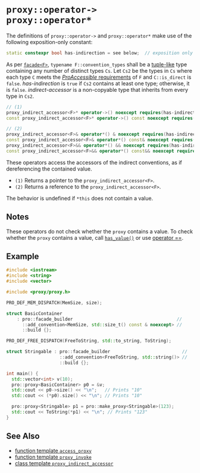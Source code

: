 # `proxy::operator->`<br />`proxy::operator*`

The definitions of `proxy::operator->` and `proxy::operator*` make use of the following exposition-only constant:

```cpp
static constexpr bool has-indirection = see below;  // exposition only
```

As per [`facade<F>`](../facade.md), `typename F::convention_types` shall be a [tuple-like](https://en.cppreference.com/w/cpp/utility/tuple/tuple-like) type containing any number of distinct types `Cs`. Let `Cs2` be the types in `Cs` where each type `C` meets the [*ProAccessible* requirements](../ProAccessible.md) of `F` and `C::is_direct` is `false`. *has-indirection* is `true` if `Cs2` contains at least one type; otherwise, it is `false`. *indirect-accessor* is a non-copyable type that inherits from every type in `Cs2`.

```cpp
// (1)
proxy_indirect_accessor<F>* operator->() noexcept requires(has-indirection);
const proxy_indirect_accessor<F>* operator->() const noexcept requires(has-indirection);

// (2)
proxy_indirect_accessor<F>& operator*() & noexcept requires(has-indirection);
const proxy_indirect_accessor<F>& operator*() const& noexcept requires(has-indirection);
proxy_indirect_accessor<F>&& operator*() && noexcept requires(has-indirection);
const proxy_indirect_accessor<F>&& operator*() const&& noexcept requires(has-indirection);
```

These operators access the accessors of the indirect conventions, as if dereferencing the contained value.

- `(1)` Returns a pointer to the `proxy_indirect_accessor<F>`.
- `(2)` Returns a reference to the `proxy_indirect_accessor<F>`.

The behavior is undefined if `*this` does not contain a value.

## Notes

These operators do not check whether the `proxy` contains a value. To check whether the `proxy` contains a value, call [`has_value()`](operator_bool.md) or use [operator ==](friend_operator_equality.md).

## Example

```cpp
#include <iostream>
#include <string>
#include <vector>

#include <proxy/proxy.h>

PRO_DEF_MEM_DISPATCH(MemSize, size);

struct BasicContainer
    : pro::facade_builder                                       //
      ::add_convention<MemSize, std::size_t() const & noexcept> //
      ::build {};

PRO_DEF_FREE_DISPATCH(FreeToString, std::to_string, ToString);

struct Stringable : pro::facade_builder                           //
                    ::add_convention<FreeToString, std::string()> //
                    ::build {};

int main() {
  std::vector<int> v(10);
  pro::proxy<BasicContainer> p0 = &v;
  std::cout << p0->size() << "\n";   // Prints "10"
  std::cout << (*p0).size() << "\n"; // Prints "10"

  pro::proxy<Stringable> p1 = pro::make_proxy<Stringable>(123);
  std::cout << ToString(*p1) << "\n"; // Prints "123"
}
```

## See Also

- [function template `access_proxy`](../access_proxy.md)
- [function template `proxy_invoke`](../proxy_invoke.md)
- [class template `proxy_indirect_accessor`](../proxy_indirect_accessor.md)
